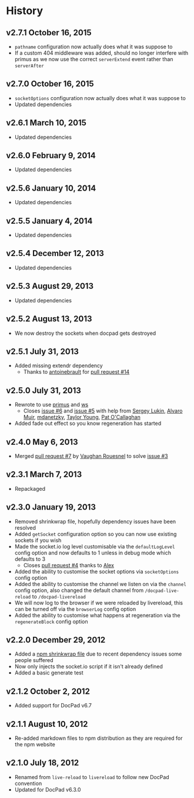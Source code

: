 # History

## v2.7.1 October 16, 2015
- `pathname` configuration now actually does what it was suppose to
- If a custom 404 middleware was added, should no longer interfere with primus as we now use the correct `serverExtend` event rather than `serverAfter`

## v2.7.0 October 16, 2015
- `socketOptions` configuration now actually does what it was suppose to
- Updated dependencies

## v2.6.1 March 10, 2015
- Updated dependencies

## v2.6.0 February 9, 2014
- Updated dependencies

## v2.5.6 January 10, 2014
- Updated dependencies

## v2.5.5 January 4, 2014
- Updated dependencies

## v2.5.4 December 12, 2013
- Updated dependencies

## v2.5.3 August 29, 2013
- Updated dependencies

## v2.5.2 August 13, 2013
- We now destroy the sockets when docpad gets destroyed

## v2.5.1 July 31, 2013
- Added missing extendr dependency
	- Thanks to [antoinebrault](https://github.com/antoinebrault) for [pull request #14](https://github.com/docpad/docpad-plugin-livereload/pull/14)

## v2.5.0 July 31, 2013
- Rewrote to use [primus](https://github.com/3rd-Eden/primus) and [ws](https://github.com/einaros/ws)
	- Closes [issue #6](https://github.com/docpad/docpad-plugin-livereload/issues/6) and [issue #5](https://github.com/docpad/docpad-plugin-livereload/issues/5) with help from [Sergey Lukin](https://github.com/sergeylukin), [Alvaro Muir](https://github.com/alvaromuir), [mdanetzky](https://github.com/mdanetzky), [Taylor Young](https://github.com/digitaldesigndj), [Pat O'Callaghan](https://github.com/patocallaghan)
- Added fade out effect so you know regeneration has started

## v2.4.0 May 6, 2013
- Merged [pull request #7](https://github.com/docpad/docpad-plugin-livereload/pull/7) by [Vaughan Rouesnel](https://github.com/vjpr) to solve [issue #3](https://github.com/docpad/docpad-plugin-livereload/issues/3)

## v2.3.1 March 7, 2013
- Repackaged

## v2.3.0 January 19, 2013
- Removed shrinkwrap file, hopefully dependency issues have been resolved
- Added `getSocket` configuration option so you can now use existing sockets if you wish
- Made the socket.io log level customisable via the `defaultLogLevel` config option and now defaults to 1 unless in debug mode which defaults to 3
	- Closes [pull request #4](https://github.com/docpad/docpad-plugin-livereload/pull/4) thanks to [Alex](https://github.com/amesarosh)
- Added the ability to customise the socket options via `socketOptions` config option
- Added the ability to customise the channel we listen on via the `channel` config option, also changed the default channel from `/docpad-live-reload` to `/docpad-livereload`
- We will now log to the browser if we were reloaded by livereload, this can be turned off via the `browserLog` config option
- Added the ability to customise what happens at regeneration via the `regenerateBlock` config option

## v2.2.0 December 29, 2012
- Added a [npm shrinkwrap file](https://npmjs.org/doc/shrinkwrap.html) due to recent dependency issues some people suffered
- Now only injects the socket.io script if it isn't already defined
- Added a basic generate test

## v2.1.2 October 2, 2012
- Added support for DocPad v6.7

## v2.1.1 August 10, 2012
- Re-added markdown files to npm distribution as they are required for the npm website

## v2.1.0 July 18, 2012
- Renamed from `live-reload` to `livereload` to follow new DocPad convention
- Updated for DocPad v6.3.0

